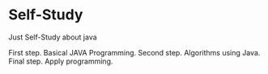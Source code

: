 # Self-Study
Just Self-Study about java

First step. Basical JAVA Programming.
Second step. Algorithms using Java.
Final step. Apply programming.
